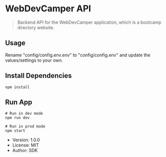 # WebDevCamper API

> Backend API for the WebDevCamper application,
which is a bootcamp directory website.

## Usage

Rename "config/config.env.env" to "config/config.env" and update the values/settings to your own.

## Install Dependencies
```
npm install
```

## Run App
```
# Run in dev mode
npm run dev

# Run in prod mode
npm start
```

- Version: 1.0.0
- License: MIT
- Author: SDK